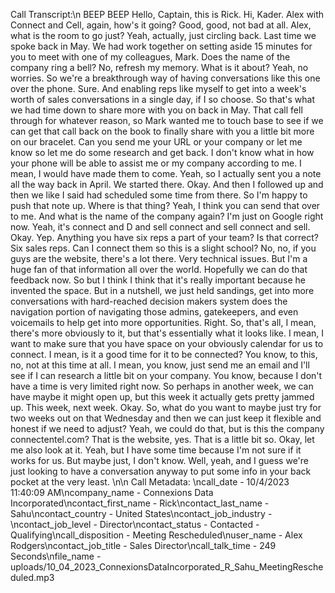 Call Transcript:\n BEEP BEEP Hello, Captain, this is Rick. Hi, Kader. Alex with Connect and Cell, again, how's it going? Good, good, not bad at all. Alex, what is the room to go just? Yeah, actually, just circling back. Last time we spoke back in May. We had work together on setting aside 15 minutes for you to meet with one of my colleagues, Mark. Does the name of the company ring a bell? No, refresh my memory. What is it about? Yeah, no worries. So we're a breakthrough way of having conversations like this one over the phone. Sure. And enabling reps like myself to get into a week's worth of sales conversations in a single day, if I so choose. So that's what we had time down to share more with you on back in May. That call fell through for whatever reason, so Mark wanted me to touch base to see if we can get that call back on the book to finally share with you a little bit more on our bracelet. Can you send me your URL or your company or let me know so let me do some research and get back. I don't know what in how your phone will be able to assist me or my company according to me. I mean, I would have made them to come. Yeah, so I actually sent you a note all the way back in April. We started there. Okay. And then I followed up and then we like I said had scheduled some time from there. So I'm happy to push that note up. Where is that thing? Yeah, I think you can send that over to me. And what is the name of the company again? I'm just on Google right now. Yeah, it's connect and D and sell connect and sell connect and sell. Okay. Yep. Anything you have six reps a part of your team? Is that correct? Six sales reps. Can I connect them so this is a slight school? No, no, if you guys are the website, there's a lot there. Very technical issues. But I'm a huge fan of that information all over the world. Hopefully we can do that feedback now. So but I think I think that it's really important because he invented the space. But in a nutshell, we just held sandings, get into more conversations with hard-reached decision makers system does the navigation portion of navigating those admins, gatekeepers, and even voicemails to help get into more opportunities. Right. So, that's all, I mean, there's more obviously to it, but that's essentially what it looks like. I mean, I want to make sure that you have space on your obviously calendar for us to connect. I mean, is it a good time for it to be connected? You know, to this, no, not at this time at all. I mean, you know, just send me an email and I'll see if I can research a little bit on your company. You know, because I don't have a time is very limited right now. So perhaps in another week, we can have maybe it might open up, but this week it actually gets pretty jammed up. This week, next week. Okay. So, what do you want to maybe just try for two weeks out on that Wednesday and then we can just keep it flexible and honest if we need to adjust? Yeah, we could do that, but is this the company connectentel.com? That is the website, yes. That is a little bit so. Okay, let me also look at it. Yeah, but I have some time because I'm not sure if it works for us. But maybe just, I don't know. Well, yeah, and I guess we're just looking to have a conversation anyway to put some info in your back pocket at the very least. \n\n Call Metadata: \ncall_date - 10/4/2023 11:40:09 AM\ncompany_name - Connexions Data Incorporated\ncontact_first_name - Rick\ncontact_last_name - Sahu\ncontact_country - United States\ncontact_job_industry - \ncontact_job_level - Director\ncontact_status - Contacted - Qualifying\ncall_disposition - Meeting Rescheduled\nuser_name - Alex Rodgers\ncontact_job_title - Sales Director\ncall_talk_time - 249 Seconds\nfile_name - uploads/10_04_2023_ConnexionsDataIncorporated_R_Sahu_MeetingRescheduled.mp3
